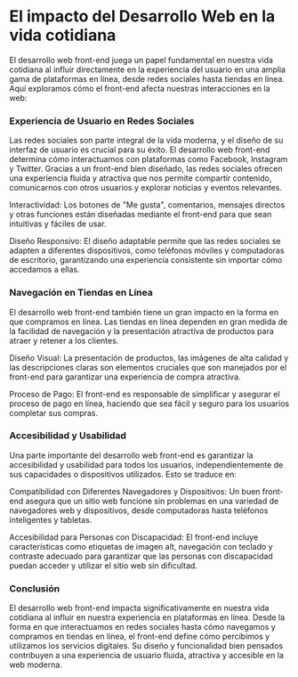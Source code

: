 # El impacto del Desarrollo Web en la vida cotidiana

El desarrollo web front-end juega un papel fundamental en nuestra vida cotidiana al influir directamente en la experiencia del usuario en una amplia gama de plataformas en línea, desde redes sociales hasta tiendas en línea. Aquí exploramos cómo el front-end afecta nuestras interacciones en la web:

### Experiencia de Usuario en Redes Sociales

Las redes sociales son parte integral de la vida moderna, y el diseño de su interfaz de usuario es crucial para su éxito. El desarrollo web front-end determina cómo interactuamos con plataformas como Facebook, Instagram y Twitter. Gracias a un front-end bien diseñado, las redes sociales ofrecen una experiencia fluida y atractiva que nos permite compartir contenido, comunicarnos con otros usuarios y explorar noticias y eventos relevantes.

Interactividad: Los botones de "Me gusta", comentarios, mensajes directos y otras funciones están diseñadas mediante el front-end para que sean intuitivas y fáciles de usar.

Diseño Responsivo: El diseño adaptable permite que las redes sociales se adapten a diferentes dispositivos, como teléfonos móviles y computadoras de escritorio, garantizando una experiencia consistente sin importar cómo accedamos a ellas.

### Navegación en Tiendas en Línea

El desarrollo web front-end también tiene un gran impacto en la forma en que compramos en línea. Las tiendas en línea dependen en gran medida de la facilidad de navegación y la presentación atractiva de productos para atraer y retener a los clientes.

Diseño Visual: La presentación de productos, las imágenes de alta calidad y las descripciones claras son elementos cruciales que son manejados por el front-end para garantizar una experiencia de compra atractiva.

Proceso de Pago: El front-end es responsable de simplificar y asegurar el proceso de pago en línea, haciendo que sea fácil y seguro para los usuarios completar sus compras.

### Accesibilidad y Usabilidad

Una parte importante del desarrollo web front-end es garantizar la accesibilidad y usabilidad para todos los usuarios, independientemente de sus capacidades o dispositivos utilizados. Esto se traduce en:

Compatibilidad con Diferentes Navegadores y Dispositivos: Un buen front-end asegura que un sitio web funcione sin problemas en una variedad de navegadores web y dispositivos, desde computadoras hasta teléfonos inteligentes y tabletas.

Accesibilidad para Personas con Discapacidad: El front-end incluye características como etiquetas de imagen alt, navegación con teclado y contraste adecuado para garantizar que las personas con discapacidad puedan acceder y utilizar el sitio web sin dificultad.

### Conclusión

El desarrollo web front-end impacta significativamente en nuestra vida cotidiana al influir en nuestra experiencia en plataformas en línea. Desde la forma en que interactuamos en redes sociales hasta cómo navegamos y compramos en tiendas en línea, el front-end define cómo percibimos y utilizamos los servicios digitales. Su diseño y funcionalidad bien pensados contribuyen a una experiencia de usuario fluida, atractiva y accesible en la web moderna.
